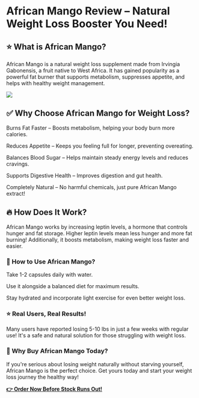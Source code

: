 # African Mango Review – Natural Weight Loss Booster You Need!

## ⭐ What is African Mango?

African Mango is a natural weight loss supplement made from Irvingia Gabonensis, a fruit native to West Africa. It has gained popularity as a powerful fat burner that supports metabolism, suppresses appetite, and helps with healthy weight management.

![](https://i.imgur.com/j8Evm45.jpeg)

## ✅ Why Choose African Mango for Weight Loss?

Burns Fat Faster – Boosts metabolism, helping your body burn more calories.

Reduces Appetite – Keeps you feeling full for longer, preventing overeating.

Balances Blood Sugar – Helps maintain steady energy levels and reduces cravings.

Supports Digestive Health – Improves digestion and gut health.

Completely Natural – No harmful chemicals, just pure African Mango extract!

## 🔥 How Does It Work?

African Mango works by increasing leptin levels, a hormone that controls hunger and fat storage. Higher leptin levels mean less hunger and more fat burning! Additionally, it boosts metabolism, making weight loss faster and easier.

### 💊 How to Use African Mango?

Take 1-2 capsules daily with water.

Use it alongside a balanced diet for maximum results.

Stay hydrated and incorporate light exercise for even better weight loss.

### ⭐ Real Users, Real Results!

Many users have reported losing 5-10 lbs in just a few weeks with regular use! It's a safe and natural solution for those struggling with weight loss.

### 🚀 Why Buy African Mango Today?

If you're serious about losing weight naturally without starving yourself, African Mango is the perfect choice. Get yours today and start your weight loss journey the healthy way!

[**👉 Order Now Before Stock Runs Out!**](https://nplink.net/6zioldgc)
